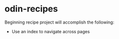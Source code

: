 # odin-recipes
Beginning recipe project will accomplish the following:
- Use an index to navigate across pages